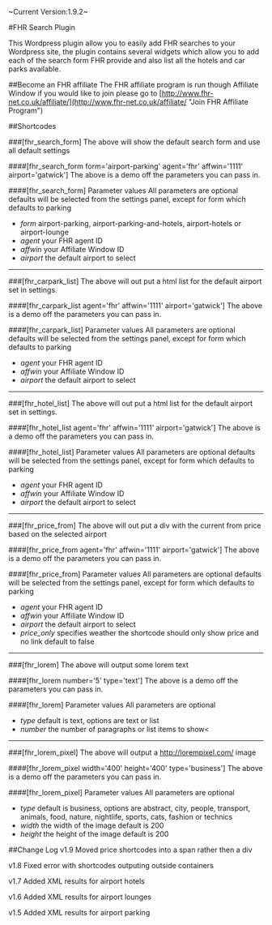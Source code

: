 ~Current Version:1.9.2~

#FHR Search Plugin

This Wordpress plugin allow you to easily add FHR searches to your Wordpress site, the plugin contains
several widgets which allow you to add each of the search form FHR provide and also list all the hotels and car parks available. 


##Become an FHR affiliate
The FHR affiliate program is run though Affiliate Window if you would like to join please go to  [http://www.fhr-net.co.uk/affiliate/](http://www.fhr-net.co.uk/affiliate/ "Join FHR Affiliate Program")

##Shortcodes

###[fhr_search_form]
The above will show the default search form and use all default settings

####[fhr_search_form form=\'airport-parking\' agent=\'fhr\' affwin=\'1111\' airport=\'gatwick\']
The above is a demo off the parameters you can pass in.

####[fhr_search_form] Parameter values
All parameters are optional defaults will be selected from the settings panel, except for form which defaults to parking

+ *form* airport-parking, airport-parking-and-hotels, airport-hotels or airport-lounge
+ *agent* your FHR agent ID
+ *affwin* your Affiliate Window ID<br />
+ *airport* the default airport to select

***

###[fhr_carpark_list]
The above will out put a html list for the default airport set in settings.

####[fhr_carpark_list agent=\'fhr\' affwin=\'1111\' airport=\'gatwick\']
The above is a demo off the parameters you can pass in.

####[fhr_carpark_list] Parameter values
All parameters are optional defaults will be selected from the settings panel, except for form which defaults to parking

+ *agent* your FHR agent ID
+ *affwin* your Affiliate Window ID
+ *airport* the default airport to select

***

###[fhr_hotel_list]
The above will out put a html list for the default airport set in settings.

####[fhr_hotel_list agent=\'fhr\' affwin=\'1111\' airport=\'gatwick\']
The above is a demo off the parameters you can pass in.

####[fhr_hotel_list] Parameter values
All parameters are optional defaults will be selected from the settings panel, except for form which defaults to parking

+ *agent* your FHR agent ID
+ *affwin* your Affiliate Window ID
+ *airport* the default airport to select

***
###[fhr_price_from]
The above will out put a div with the current from price based on the selected airport

####[fhr_price_from agent=\'fhr\' affwin=\'1111\' airport=\'gatwick\']
The above is a demo off the parameters you can pass in.

####[fhr_price_from] Parameter values
All parameters are optional defaults will be selected from the settings panel, except for form which defaults to parking

+ *agent* your FHR agent ID
+ *affwin* your Affiliate Window ID
+ *airport* the default airport to select
+ *price_only* specifies weather the shortcode should only show price and no link default to false

***

###[fhr_lorem]
The above will output some lorem text

####[fhr_lorem number=\'5\' type=\'text\']
The above is a demo off the parameters you can pass in.

####[fhr_lorem] Parameter values
All parameters are optional

+ *type* default is text, options are text or list
+ *number* the number of paragraphs or list items to show<

***

###[fhr_lorem_pixel]
The above will output a http://lorempixel.com/ image

####[fhr_lorem_pixel width=\'400\' height=\'400\' type=\'business\']
The above is a demo off the parameters you can pass in.

####[fhr_lorem_pixel] Parameter values
All parameters are optional

+ *type* default is business, options are abstract, city, people, transport, animals, food, nature, nightlife, sports, cats, fashion or technics
+ *width* the width of the image default is 200
+ *height* the height of the image default is 200


##Change Log
v1.9 Moved price shortcodes into a span rather then a div

v1.8 Fixed error with shortcodes outputing outside containers

v1.7 Added XML results for airport hotels

v1.6 Added XML results for airport lounges

v1.5 Added XML results for airport parking